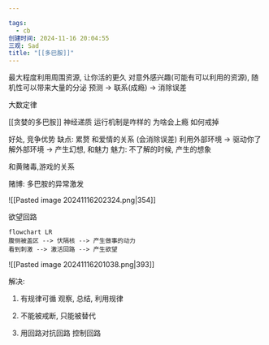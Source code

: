 ```yaml
---

tags:
  - cb
创建时间: 2024-11-16 20:04:55
三观: Sad
title: "[[多巴胺]]"
---
```

最大程度利用周围资源, 让你活的更久
对意外感兴趣(可能有可以利用的资源), 
随机性可以带来大量的分泌
预测 -> 联系(成瘾) -> 消除误差


大数定律

[[贪婪的多巴胺]]
神经递质
运行机制是咋样的
为啥会上瘾
如何戒掉

好处, 竞争优势
缺点: 累赘
和爱情的关系 (会消除误差)
利用外部环境 -> 驱动你了解外部环境 -> 产生幻想, 和魅力
魅力: 不了解的时候, 产生的想象

 
和黄赌毒,游戏的关系

赌博: 多巴胺的异常激发

![[Pasted image 20241116202324.png|354]]


欲望回路

```mermaid
flowchart LR
腹侧被盖区 --> 伏隔核 --> 产生做事的动力
看到刺激 --> 激活回路 --> 产生欲望 

```

![[Pasted image 20241116201038.png|393]]


解决: 
1. 有规律可循
观察, 总结, 利用规律
1. 不能被戒断, 只能被替代

1. 用回路对抗回路
控制回路
